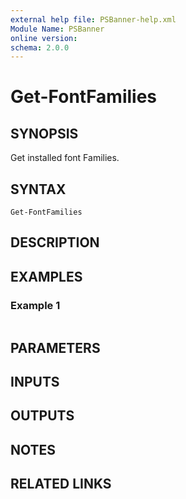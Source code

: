 ```yaml
---
external help file: PSBanner-help.xml
Module Name: PSBanner
online version:
schema: 2.0.0
---
```


# Get-FontFamilies

## SYNOPSIS
Get installed font Families.

## SYNTAX

```
Get-FontFamilies
```

## DESCRIPTION


## EXAMPLES

### Example 1
```powershell

```



## PARAMETERS

## INPUTS

## OUTPUTS

## NOTES

## RELATED LINKS
